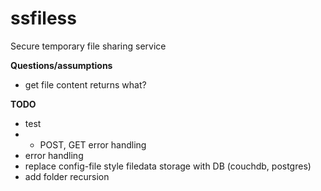 # ssfiless
Secure temporary file sharing service

**Questions/assumptions**
* get file content returns what? 


**TODO**
* test
* * POST, GET error handling
* error handling
* replace config-file style filedata storage with DB (couchdb, postgres)
* add folder recursion
